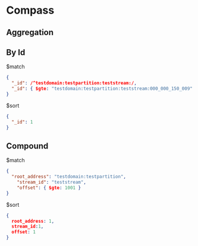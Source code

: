 # Compass

## Aggregation 

## By Id

$match
```json
{
  "_id": /^testdomain:testpartition:teststream:/,
  "_id": { $gte: "testdomain:testpartition:teststream:000_000_150_009" }
}
```

$sort
```json
{
  "_id": 1
}
```


## Compound

$match
```json
{
  "root_address": "testdomain:testpartition", 
    "stream_id": "teststream", 
    "offset": { $gte: 1001 }
}
```

$sort
```json
{
  root_address: 1,
  stream_id:1,
  offset: 1
}
```